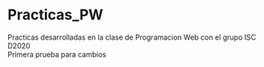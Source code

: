 # Practicas_PW
Practicas desarrolladas en la clase de Programacion Web con el grupo ISC D2020  
Primera prueba para cambios


